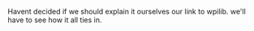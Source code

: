 Havent decided if we should explain it ourselves our link to wpilib. we'll have to see how it all ties in.

